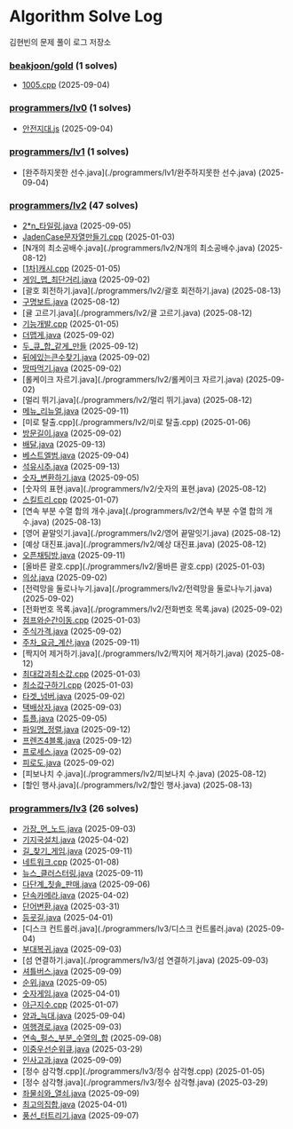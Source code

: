 # Algorithm Solve Log
김현빈의 문제 풀이 로그 저장소


### **[beakjoon/gold](./beakjoon/gold) (1 solves)**

 - [1005.cpp](./beakjoon/gold/1005.cpp) (2025-09-04)


### **[programmers/lv0](./programmers/lv0) (1 solves)**

 - [안전지대.js](./programmers/lv0/안전지대.js) (2025-09-04)


### **[programmers/lv1](./programmers/lv1) (1 solves)**

 - [완주하지못한 선수.java](./programmers/lv1/완주하지못한 선수.java) (2025-09-04)


### **[programmers/lv2](./programmers/lv2) (47 solves)**

 - [2*n_타일링.java](./programmers/lv2/2*n_타일링.java) (2025-09-05)
 - [JadenCase문자열만들기.cpp](./programmers/lv2/JadenCase문자열만들기.cpp) (2025-01-03)
 - [N개의 최소공배수.java](./programmers/lv2/N개의 최소공배수.java) (2025-08-12)
 - [[1차]캐시.cpp](./programmers/lv2/[1차]캐시.cpp) (2025-01-05)
 - [게임_맵_최단거리.java](./programmers/lv2/게임_맵_최단거리.java) (2025-09-02)
 - [괄호 회전하기.java](./programmers/lv2/괄호 회전하기.java) (2025-08-13)
 - [구명보트.java](./programmers/lv2/구명보트.java) (2025-08-12)
 - [귤 고르기.java](./programmers/lv2/귤 고르기.java) (2025-08-12)
 - [기능개발.cpp](./programmers/lv2/기능개발.cpp) (2025-01-05)
 - [더맵게.java](./programmers/lv2/더맵게.java) (2025-09-02)
 - [두_큐_합_같게_만들](./programmers/lv2/두_큐_합_같게_만들) (2025-09-12)
 - [뒤에있는큰수찾기.java](./programmers/lv2/뒤에있는큰수찾기.java) (2025-09-02)
 - [땅따먹기.java](./programmers/lv2/땅따먹기.java) (2025-09-02)
 - [롤케이크 자르기.java](./programmers/lv2/롤케이크 자르기.java) (2025-09-02)
 - [멀리 뛰기.java](./programmers/lv2/멀리 뛰기.java) (2025-08-12)
 - [메뉴_리뉴얼.java](./programmers/lv2/메뉴_리뉴얼.java) (2025-09-11)
 - [미로 탈출.cpp](./programmers/lv2/미로 탈출.cpp) (2025-01-06)
 - [방문길이.java](./programmers/lv2/방문길이.java) (2025-09-02)
 - [배달.java](./programmers/lv2/배달.java) (2025-09-13)
 - [베스트엘범.java](./programmers/lv2/베스트엘범.java) (2025-09-04)
 - [석유시추.java](./programmers/lv2/석유시추.java) (2025-09-13)
 - [숫자_변환하기.java](./programmers/lv2/숫자_변환하기.java) (2025-09-05)
 - [숫자의 표현.java](./programmers/lv2/숫자의 표현.java) (2025-08-12)
 - [스킬트리.cpp](./programmers/lv2/스킬트리.cpp) (2025-01-07)
 - [연속 부분 수열 합의 개수.java](./programmers/lv2/연속 부분 수열 합의 개수.java) (2025-08-13)
 - [영어 끝말잇기.java](./programmers/lv2/영어 끝말잇기.java) (2025-08-12)
 - [예상 대진표.java](./programmers/lv2/예상 대진표.java) (2025-08-12)
 - [오픈채팅방.java](./programmers/lv2/오픈채팅방.java) (2025-09-11)
 - [올바른 괄호.cpp](./programmers/lv2/올바른 괄호.cpp) (2025-01-03)
 - [의상.java](./programmers/lv2/의상.java) (2025-09-02)
 - [전력망을 둘로나누기.java](./programmers/lv2/전력망을 둘로나누기.java) (2025-09-02)
 - [전화번호 목록.java](./programmers/lv2/전화번호 목록.java) (2025-09-02)
 - [점프와순간이동.cpp](./programmers/lv2/점프와순간이동.cpp) (2025-01-03)
 - [주식가격.java](./programmers/lv2/주식가격.java) (2025-09-02)
 - [주차_요금_계산.java](./programmers/lv2/주차_요금_계산.java) (2025-09-11)
 - [짝지어 제거하기.java](./programmers/lv2/짝지어 제거하기.java) (2025-08-12)
 - [최대값과최소값.cpp](./programmers/lv2/최대값과최소값.cpp) (2025-01-03)
 - [최소값구하기.cpp](./programmers/lv2/최소값구하기.cpp) (2025-01-03)
 - [타겟_넘버.java](./programmers/lv2/타겟_넘버.java) (2025-09-02)
 - [택배상자.java](./programmers/lv2/택배상자.java) (2025-09-03)
 - [튜플.java](./programmers/lv2/튜플.java) (2025-09-05)
 - [파일명_정렬.java](./programmers/lv2/파일명_정렬.java) (2025-09-12)
 - [프렌즈4블록.java](./programmers/lv2/프렌즈4블록.java) (2025-09-12)
 - [프로세스.java](./programmers/lv2/프로세스.java) (2025-09-02)
 - [피로도.java](./programmers/lv2/피로도.java) (2025-09-02)
 - [피보나치 수.java](./programmers/lv2/피보나치 수.java) (2025-08-12)
 - [할인 행사.java](./programmers/lv2/할인 행사.java) (2025-08-13)


### **[programmers/lv3](./programmers/lv3) (26 solves)**

 - [가장_먼_노드.java](./programmers/lv3/가장_먼_노드.java) (2025-09-03)
 - [기지국설치.java](./programmers/lv3/기지국설치.java) (2025-04-02)
 - [길_찾기_게임.java](./programmers/lv3/길_찾기_게임.java) (2025-09-11)
 - [네트워크.cpp](./programmers/lv3/네트워크.cpp) (2025-01-08)
 - [뉴스_클러스터링.java](./programmers/lv3/뉴스_클러스터링.java) (2025-09-11)
 - [다단계_칫솔_판매.java](./programmers/lv3/다단계_칫솔_판매.java) (2025-09-06)
 - [단속카메라.java](./programmers/lv3/단속카메라.java) (2025-04-02)
 - [단어변환.java](./programmers/lv3/단어변환.java) (2025-03-31)
 - [등굣길.java](./programmers/lv3/등굣길.java) (2025-04-01)
 - [디스크 컨트롤러.java](./programmers/lv3/디스크 컨트롤러.java) (2025-09-04)
 - [부대복귀.java](./programmers/lv3/부대복귀.java) (2025-09-03)
 - [섬 연결하기.java](./programmers/lv3/섬 연결하기.java) (2025-09-03)
 - [셔틀버스.java](./programmers/lv3/셔틀버스.java) (2025-09-09)
 - [순위.java](./programmers/lv3/순위.java) (2025-09-05)
 - [숫자게임.java](./programmers/lv3/숫자게임.java) (2025-04-01)
 - [야근지수.cpp](./programmers/lv3/야근지수.cpp) (2025-01-07)
 - [양과_늑대.java](./programmers/lv3/양과_늑대.java) (2025-09-04)
 - [여행경로.java](./programmers/lv3/여행경로.java) (2025-09-03)
 - [연속_펄스_부분_수열의_합](./programmers/lv3/연속_펄스_부분_수열의_합) (2025-09-08)
 - [이중우선순위큐.java](./programmers/lv3/이중우선순위큐.java) (2025-03-29)
 - [인사고과.java](./programmers/lv3/인사고과.java) (2025-09-09)
 - [정수 삼각형.cpp](./programmers/lv3/정수 삼각형.cpp) (2025-01-05)
 - [정수 삼각형.java](./programmers/lv3/정수 삼각형.java) (2025-03-29)
 - [좌물쇠와_열쇠.java](./programmers/lv3/좌물쇠와_열쇠.java) (2025-09-09)
 - [최고의집합.java](./programmers/lv3/최고의집합.java) (2025-04-01)
 - [풍선_터트리기.java](./programmers/lv3/풍선_터트리기.java) (2025-09-07)

